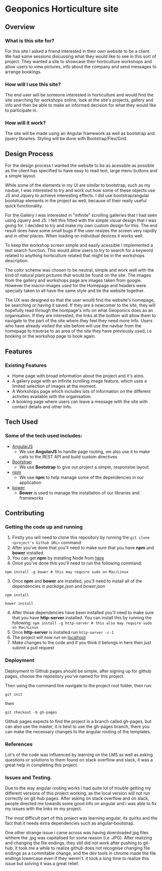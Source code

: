 # Geoponics Horticulture site

## Overview

### What is this site for?

For this site I asked a friend interested in their own website to be a client. We had some sessions discussing what they would like to see in this sort of project. They wanted a site to showcase their horticulture workshops and allow users to view pictures, info about the company and send messages to arrange bookings. 

### How will I use this site?

The end user will be someone interested in horticulture and would find the site searching for workshops online, look at the site's projects, gallery and info and then be able to make an informed decision for what they would like to participate in.
 
### How will it work? 
 
The site will be made using an Angular framework as well as bootstrap and jquery libraries. Styling will be done with Bootstrap/Flex/Grid.

## Design Process

For the design process I wanted the website to be as acessible as possible as the client has specified to have easy to read text, large menu buttons and a simple layout.

While some of the elements in my UI are similar to bootstrap, such as my navbar, I was interested to try and work out how some of these objects use JS and Jquery to achieve interesting effects. I did use bootstrap/angular bootstrap elements in the project as well, because of their really useful quick functionality.

For the Gallery I was interested in "infinite" scrolling galleries that I had seen using Jquery and JS. I felt this fitted with the simple visual design that I was going for. I decided to try and make my own custom design for this. The end result does have some small bugs if the user resizes the screen very rapidly and in other places. When loading on individual devices it works well.

To keep the workshop screen simple and easily acessible I implemented a text search function. This would allow users to try to search for a keyword related to anything horticulture related that might be in the workshops description.

The color scheme was chosen to be neutral, simple and work well with the kind of natural plant pictures that would be found on the site.
The images from the gallery and workshops page are images taken from google. However the macro-images used for the Homepage and headers were specially taken to all have the same style and tie the website together.

The UX was designed so that the user would find the website's homepage, be searching or having it saved. If they are a newcomer to the site, they will hopefully read through the hompage's info on what Geoponics does as an organisation. If they are interested, the links at the bottom will allow them to navigate to the part of the site where they feel they need more Info. Users who have already visited the site before will use the navbar from the homepage to traverse to an area of the site they have previously used, i.e booking or the workshop page to book again.

## Features
 
### Existing Features
- Home page with broad information about the project and it's aims.
- A gallery page with an infinite scrolling image feature, which uses a limited selection of images at the moment.
- A Workshops page which includes lots of information on the different activites available with the organisation.
- A booking page where users can leave a message with the site with contact details and other info. 
 
## Tech Used

### Some of the tech used includes:
- [AngularJS](https://angularjs.org/)
    - We use **AngularJS** to handle page routing, we also use it to make calls to the REST API and build custom directives
- [Bootstrap](http://getbootstrap.com/)
    - We use **Bootstrap** to give our project a simple, responsive layout
- [npm](https://www.npmjs.com/)
    - We use **npm** to help manage some of the dependencies in our application
- [bower](https://bower.io/)
    - **Bower** is used to manage the installation of our libraries and frameworks
 
## Contributing
 
### Getting the code up and running
1. Firstly you will need to clone this repository by running the ```git clone <project's Github URL>``` command
2. After you've done that you'll need to make sure that you have **npm** and **bower** installed
  1. You can get **npm** by installing Node from [here](https://nodejs.org/en/)
  2. Once you've done this you'll need to run the following command:
  ```
  npm install -g bower # this may require sudo on Mac/Linux
  ```
3. Once **npm** and **bower** are installed, you'll need to install all of the dependencies in *package.json* and *bower.json*
  ```
  npm install
 
  bower install
  ```
4. After those dependencies have been installed you'll need to make sure that you have **http-server** installed. You can install this by running the following: ```npm install -g http-server # this also may require sudo on Mac/Linux```
5. Once **http-server** is installed run ```http-server -c-1```
6. The project will now run on [localhost](http://127.0.0.1:8080)
7. Make changes to the code and if you think it belongs in here then just submit a pull request
 
### Deployment

Deployment to Github pages should be simple, after signing up for github pages, choose the repository you've named for this project.

Then using the command line navigate to the project root folder, then run:
```
git init
```
then
```
git checkout -b gh-pages
```

Github pages expects to find the project in a branch called gh-pages, but can also use the master, it is best to use the gh-pages branch, there you can make the necessary changes to the angular routing of the templates.

### References

Lot's of the code was influenced by learning on the LMS as well as asking questions or solutions to them found on stack overflow and slack, it was a great help in completing this project.

### Issues and Testing.

Due to the way angular routing works I had quite lot of trouble getting my different versions of this project working, as the local version will not run correctly on git-hub pages. After asking on stack overflow and on slack, people directed me towards some good info on angular and i was able to fix my issues with the links im my project.

The most difficult part of this project was learning angular, its quirks and the fact that it needs extra dependencies such as angular-bootstrap.

One other strange issue i came across was having downloaded jpg files whhere the .jpg was capitalised for some reason (i.e .JPG). After realizing and changing the file endings, they still did not work after pushing to git-hub, it took me a while to realize github does not recognise changing file endings as a commitable change, and the dev tools in chrome made the file endings lowercase even if they weren't. it took a long time to realize this issue but solving it was a great relief.

